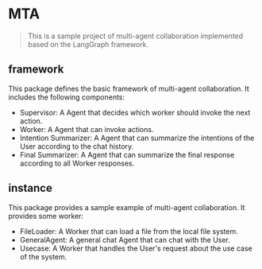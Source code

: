# MTA

> This is a sample project of multi-agent collaboration implemented based on the LangGraph framework.

## framework

This package defines the basic framework of multi-agent collaboration. It includes the following components:

- Supervisor: A Agent that decides which worker should invoke the next action.
- Worker: A Agent that can invoke actions.
- Intention Summarizer: A Agent that can summarize the intentions of the User according to the chat history.
- Final Summarizer: A Agent that can summarize the final response according to all Worker responses.

## instance

This package provides a sample example of multi-agent collaboration. It provides some worker:

- FileLoader: A Worker that can load a file from the local file system.
- GeneralAgent: A general chat Agent that can chat with the User.
- Usecase: A Worker that handles the User's request about the use case of the system.